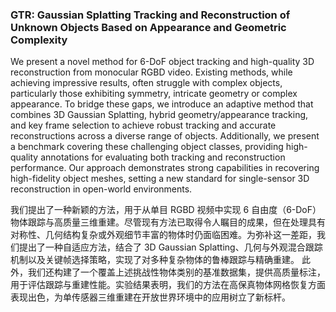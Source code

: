 ### GTR: Gaussian Splatting Tracking and Reconstruction of Unknown Objects Based on Appearance and Geometric Complexity

We present a novel method for 6-DoF object tracking and high-quality 3D reconstruction from monocular RGBD video. Existing methods, while achieving impressive results, often struggle with complex objects, particularly those exhibiting symmetry, intricate geometry or complex appearance. To bridge these gaps, we introduce an adaptive method that combines 3D Gaussian Splatting, hybrid geometry/appearance tracking, and key frame selection to achieve robust tracking and accurate reconstructions across a diverse range of objects. Additionally, we present a benchmark covering these challenging object classes, providing high-quality annotations for evaluating both tracking and reconstruction performance. Our approach demonstrates strong capabilities in recovering high-fidelity object meshes, setting a new standard for single-sensor 3D reconstruction in open-world environments.

我们提出了一种新颖的方法，用于从单目 RGBD 视频中实现 6 自由度（6-DoF）物体跟踪与高质量三维重建。尽管现有方法已取得令人瞩目的成果，但在处理具有对称性、几何结构复杂或外观细节丰富的物体时仍面临困难。为弥补这一差距，我们提出了一种自适应方法，结合了 3D Gaussian Splatting、几何与外观混合跟踪机制以及关键帧选择策略，实现了对多种复杂物体的鲁棒跟踪与精确重建。
此外，我们还构建了一个覆盖上述挑战性物体类别的基准数据集，提供高质量标注，用于评估跟踪与重建性能。实验结果表明，我们的方法在高保真物体网格恢复方面表现出色，为单传感器三维重建在开放世界环境中的应用树立了新标杆。
